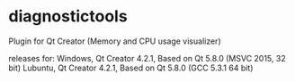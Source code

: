 # diagnostictools
Plugin for Qt Creator (Memory and CPU usage visualizer)

releases for:
Windows, Qt Creator 4.2.1, Based on Qt 5.8.0 (MSVC 2015, 32 bit)
Lubuntu, Qt Creator 4.2.1, Based on Qt 5.8.0 (GCC 5.3.1  64 bit)
